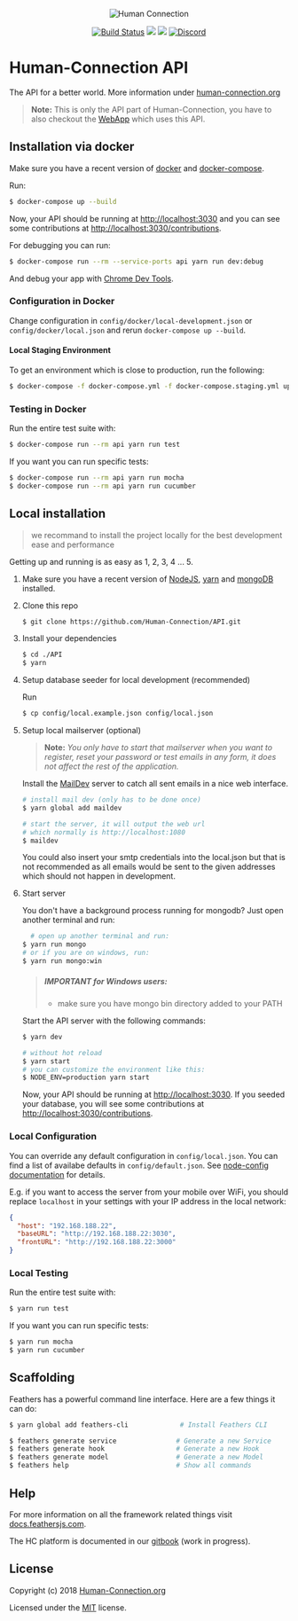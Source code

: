 <p align="center">
  <img align="center" src="https://human-connection.org/wp-content/uploads/2017/11/human-connection-logo.svg" alt="Human Connection" />
</p>


<p align="center">
  <a href="https://travis-ci.org/Human-Connection/API"><img src="https://img.shields.io/travis/Human-Connection/API/master.svg" alt="Build Status"></a>
  <a href="https://github.com/Human-Connection/WebApp/blob/develop/LICENSE.md"><img src="https://img.shields.io/badge/license-MIT-green.svg" "MIT" /></a>
  <a href="https://app.fossa.io/projects/git%2Bgithub.com%2FHuman-Connection%2FAPI?ref=badge_shield" alt="FOSSA Status"><img src="https://app.fossa.io/api/projects/git%2Bgithub.com%2FHuman-Connection%2FAPI.svg?type=shield"/></a>
  <a href="https://discord.gg/NgVpvx9" alt="Discord Channel">
<img src="https://img.shields.io/discord/443107904757694465.svg" alt="Discord" /></a>
</p>

# Human-Connection API

The API for a better world. More information under [human-connection.org](https://human-connection.org)

> **Note:** This is only the API part of Human-Connection, you have to also checkout the [WebApp](https://github.com/Human-Connection/WebApp) which uses this API.

## Installation via docker

Make sure you have a recent version of [docker](https://www.docker.com/) and [docker-compose](https://docs.docker.com/compose/).

Run:
```bash
$ docker-compose up --build
```
Now, your API should be running at [http://localhost:3030](http://localhost:3030)
and you can see some contributions at [http://localhost:3030/contributions](http://localhost:3030/contributions).

For debugging you can run:
```bash
$ docker-compose run --rm --service-ports api yarn run dev:debug
```
And debug your app with [Chrome Dev Tools](chrome://inspect).

### Configuration in Docker

Change configuration in `config/docker/local-development.json` or
`config/docker/local.json` and rerun `docker-compose up --build`.

#### Local Staging Environment

To get an environment which is close to production, run the following:
```sh
$ docker-compose -f docker-compose.yml -f docker-compose.staging.yml up --build
```

### Testing in Docker

Run the entire test suite with:
```bash
$ docker-compose run --rm api yarn run test
```

If you want you can run specific tests:
```bash
$ docker-compose run --rm api yarn run mocha
$ docker-compose run --rm api yarn run cucumber
```


## Local installation

> we recommand to install the project locally for the best development ease and performance

Getting up and running is as easy as 1, 2, 3, 4 ... 5.

1. Make sure you have a recent version of [NodeJS](https://nodejs.org/), [yarn](https://yarnpkg.com) and [mongoDB](https://www.mongodb.com/download-center#community) installed.

2. Clone this repo
   ``` bash
   $ git clone https://github.com/Human-Connection/API.git
   ```

3. Install your dependencies
   ``` bash
   $ cd ./API
   $ yarn
   ```
4. Setup database seeder for local development (recommended)

   Run
   ```sh
   $ cp config/local.example.json config/local.json
   ```

5. Setup local mailserver (optional)

   >  **Note:**
   >  *You only have to start that mailserver when you want to register, reset your password or test emails in any form, it
   >  does not affect the rest of the application.*

   Install the [MailDev](https://github.com/djfarrelly/MailDev)
   server to catch all sent emails in a nice web interface.

   ``` bash
   # install mail dev (only has to be done once)
   $ yarn global add maildev

   # start the server, it will output the web url
   # which normally is http://localhost:1080
   $ maildev
   ```

   You could also insert your smtp credentials into the local.json but that is not recommended as all emails would be sent
   to the given addresses which should not happen in development.

6. Start server

   You don't have a background process running for  mongodb?
   Just open another terminal and run:

   ```bash
	 # open up another terminal and run:
   $ yarn run mongo
   # or if you are on windows, run:
   $ yarn run mongo:win
   ```
   > ##### IMPORTANT for Windows users:
   > - make sure you have mongo bin directory added to your PATH

   Start the API server with the following commands:
   ``` bash
   $ yarn dev

   # without hot reload
   $ yarn start
   # you can customize the environment like this:
   $ NODE_ENV=production yarn start
   ```


   Now, your API should be running at [http://localhost:3030](http://localhost:3030).
   If you seeded your database, you will see some contributions at [http://localhost:3030/contributions](http://localhost:3030/contributions).


### Local Configuration

You can override any default configuration in `config/local.json`. You can find
a list of availabe defaults in `config/default.json`.
See [node-config documentation](https://github.com/lorenwest/node-config/wiki/Configuration-Files)
for details.

E.g. if you want to access the server from your mobile over WiFi, you should
replace `localhost` in your settings with your IP address in the local network:
```json
{
  "host": "192.168.188.22",
  "baseURL": "http://192.168.188.22:3030",
  "frontURL": "http://192.168.188.22:3000"
}

```

### Local Testing

Run the entire test suite with:
```bash
$ yarn run test
```

If you want you can run specific tests:
```bash
$ yarn run mocha
$ yarn run cucumber
```


## Scaffolding

Feathers has a powerful command line interface. Here are a few things it can do:

``` bash
$ yarn global add feathers-cli             # Install Feathers CLI

$ feathers generate service               # Generate a new Service
$ feathers generate hook                  # Generate a new Hook
$ feathers generate model                 # Generate a new Model
$ feathers help                           # Show all commands
```

## Help

For more information on all the framework related things visit [docs.feathersjs.com](http://docs.feathersjs.com).

The HC platform is documented in our [gitbook](https://www.gitbook.com/book/human-connection/documentation/) (work in progress).

## License

Copyright (c) 2018 [Human-Connection.org](https://human-connection.org)

Licensed under the [MIT](https://github.com/Human-Connection/WebApp/blob/develop/LICENSE.md) license.
